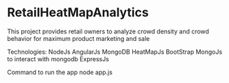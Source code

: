 # RetailHeatMapAnalytics
This project provides retail owners to analyze crowd density and crowd behavior for maximum product marketing and sale


Technologies:
NodeJs
AngularJs
MongoDB
HeatMapJs
BootStrap
MongoJs to interact with mongodb
ExpressJs


Command to run the app
node app.js
